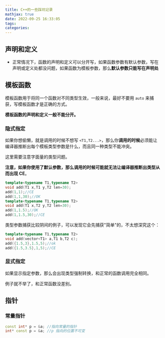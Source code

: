 ```yaml
---
title: C++的一些踩坑记录
mathjax: true
date: 2022-09-25 16:33:05
tags:
categories:
---
```


## 声明和定义

-  正常情况下，函数的声明和定义可以分开写，如果函数参数有默认参数，写在声明或定义处都没问题，如果函数为模板参数，那么**默认参数只能写在声明处**

## 模板函数

模板函数用于将同一个函数对不同类型生效，一般来说，最好不要用 `auto` 来捕获，写模板函数才是正确的方式。

**模板函数的声明和定义一般不能分开。**

### 隐式指定

如果你想偷懒，就是调用的时候不想写 `<T1,T2...>`，那么你**调用的时候**必须能让编译器推断出每个模板类型参数是什么，而且同一种类型不能冲突。

这里需要注意字面量的类型问题。

**注意，如果你使用了默认参数，那么调用的时候可能就无法让编译器推断出类型从而出现 CE**。

```c++
template<typename T1,typename T2>
void add(T1 x,T1 y,T2 len=30);
add(1,1);//CE
add(1,1,30);//OK
template<typename T1,typename T2>
void add(T1 x,T2 y,T2 len=30);
add(1,1.5);//OK
add(1,1.5,30);//CE
```

类型参数捕获比较阴间的例子，可以发现它会先捕获"简单"的，不太想深究这个：

```c++
template<typename T1,typename T2>
void add(vector<T1> a,T1 b,T2 c);
add({1.5,3},1.5,5);//ok
add({1.5,3.5},1,5);//CE
```

### 显式指定

如果显示指定参数，那么会出现类型强制转换，和正常的函数调用完全相同。

例子就不举了，和正常函数没差别。

## 指针

### 常量指针

```c++
const int* p = &a; //指向常量的指针
int* const p = &a; //p 指向的位置不可变
```

